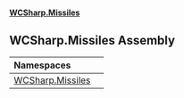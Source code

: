 #### [WCSharp\.Missiles](README.md 'README')

## WCSharp\.Missiles Assembly

| Namespaces | |
| :--- | :--- |
| [WCSharp\.Missiles](WCSharp.Missiles.md 'WCSharp\.Missiles') | |

